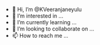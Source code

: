 - 👋 Hi, I’m @KVeeranjaneyulu
- 👀 I’m interested in ...
- 🌱 I’m currently learning ...
- 💞️ I’m looking to collaborate on ...
- 📫 How to reach me ...

<!---
KVeeranjaneyulu/KVeeranjaneyulu is a ✨ special ✨ repository because its `README.md` (this file) appears on your GitHub profile.
You can click the Preview link to take a look at your changes.
--->
